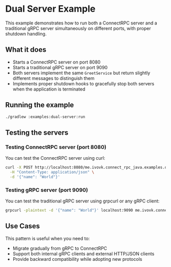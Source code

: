 # Dual Server Example

This example demonstrates how to run both a ConnectRPC server and a traditional gRPC server simultaneously on different ports, with proper shutdown handling.

## What it does

- Starts a ConnectRPC server on port 8080
- Starts a traditional gRPC server on port 9090
- Both servers implement the same `GreetService` but return slightly different messages to distinguish them
- Implements proper shutdown hooks to gracefully stop both servers when the application is terminated

## Running the example

```bash
./gradlew :examples:dual-server:run
```

## Testing the servers

### Testing ConnectRPC server (port 8080)
You can test the ConnectRPC server using curl:

```bash
curl -X POST http://localhost:8080/me.ivovk.connect_rpc_java.examples.dual_server.GreetService/Greet \
  -H "Content-Type: application/json" \
  -d '{"name": "World"}'
```

### Testing gRPC server (port 9090)
You can test the traditional gRPC server using grpcurl or any gRPC client:

```bash
grpcurl -plaintext -d '{"name": "World"}' localhost:9090 me.ivovk.connect_rpc_java.examples.dual_server.GreetService/Greet
```

## Use Cases

This pattern is useful when you need to:
- Migrate gradually from gRPC to ConnectRPC
- Support both internal gRPC clients and external HTTP/JSON clients
- Provide backward compatibility while adopting new protocols
